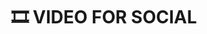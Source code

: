 ---
title: 🎞 VIDEO FOR SOCIAL
category: VIDEO EDITOR
description: FireClip is a web application that allows you to create and edit highlights videos from live or recent programming, allowing content creators to publish and distribute content either on social media or their own video platforms.
client: Convergente SPA
platform: TV
agency: NED
role: VIDEO EDITOR
problem: The tool had an inefficient interface and was limited to only basic editing functions.
goal: Create different stages of product development by gradually adding new features. The design was created to be used as a basis for the development of the next 3 years of the software.

logourl: /assets/img/logo/tm-logo.png
featureimg: /assets/img/2020/tm/cover.png
folderurl: /assets/img/pro/tm
# videourl:
# 	- https://www.facebook.com/watch/?v=564315950781361&t=0
# 	- https://www.facebook.com/watch/?v=1261434754048903&t=0
# 	- https://www.facebook.com/watch/?v=1540706666068335&t=1
demolink: https://www.facebook.com/116113605078452/videos/564315950781361
---